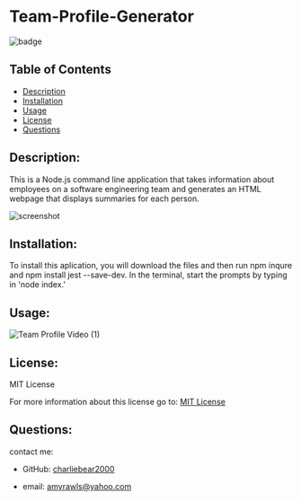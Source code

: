 # Team-Profile-Generator

![badge](https://img.shields.io/badge/License-MIT-yellow.svg)

  ## Table of Contents
  - [Description](#description)
  - [Installation](#installation)
  - [Usage](#usage)
  - [License](#license)
  - [Questions](#questions)

  ## Description:
  
  This is a Node.js command line application that takes information about employees on a software engineering team and generates an HTML webpage that displays summaries for each person. 
  
  
 ![screenshot](https://user-images.githubusercontent.com/99057802/167293740-a0472e13-183e-47a4-86c9-b91910be5f27.png)
 

  ## Installation:

  To install this aplication, you will download the files and then run npm inqure and npm install jest --save-dev. In the terminal, start the prompts by typing in 'node index.'

  ## Usage:
  
![Team Profile Video (1)](https://user-images.githubusercontent.com/99057802/167294066-c56ed096-01e6-48fb-bdfc-fe33a369a9a0.gif)


  ## License:
  MIT License

  For more information about this license go to: [MIT License](https://choosealicense.com/licenses/mit//gpl-3.0/)

  ## Questions:
  contact me:

  - GitHub: [charliebear2000](https://github.com/charliebear2000)

  - email: amyrawls@yahoo.com

  
